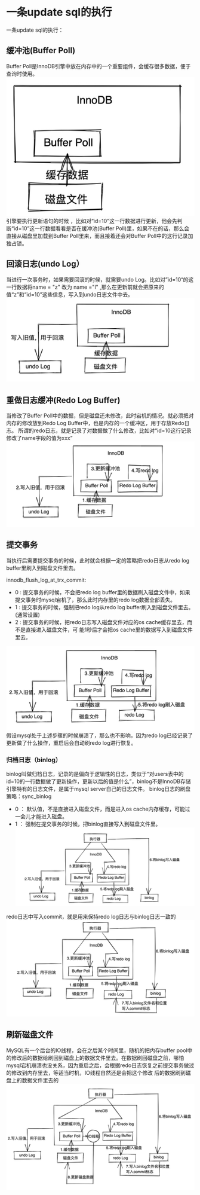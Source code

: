 # 一条update sql的执行


一条update sql的执行：

## 缓冲池(Buffer Poll)
Buffer Poll是InnoDB引擎中放在内存中的一个重要组件，会缓存很多数据，便于查询时使用。
![-w281](https://github.com/binbinshan/Java-Basic-Fly/blob/master/2021-05-31/16224445118117.jpg)
引擎要执行更新语句的时候 ，比如对“id=10”这一行数据进行更新，他会先判断“id=10”这一行数据看看是否在缓冲池(Buffer Poll)里，如果不在的话，那么会直接从磁盘里加载到Buffer Poll里来，而且接着还会对Buffer Poll中的这行记录加独占锁。


## 回滚日志(undo Log）
当进行一次事务时，如果需要回滚的时候，就需要undo Log。比如对”id=10“的这一行数据将name = "z" 改为 name ="l" ,那么在更新前就会把原来的值“z”和“id=10”这些信息，写入到undo日志文件中去。
![-w510](https://github.com/binbinshan/Java-Basic-Fly/blob/master/2021-05-31/16224455126311.jpg)


## 重做日志缓冲(Redo Log Buffer)
当修改了Buffer Poll中的数据，但是磁盘还未修改，此时宕机的情况。就必须把对内存的修改放到Redo Log Buffer中，也是内存的一个缓冲区，用于存放Redo日志。
所谓的redo日志，就是记录了对数据做了什么修改，比如对“id=10这行记录修改了name字段的值为xxx”
![-w607](https://github.com/binbinshan/Java-Basic-Fly/blob/master/2021-05-31/16224464882908.jpg)

## 提交事务
当执行后需要提交事务的时候，此时就会根据一定的策略把redo日志从redo log buffer里刷入到磁盘文件里去。

innodb_flush_log_at_trx_commit:
* 0 : 提交事务的时候，不会把redo log buffer里的数据刷入磁盘文件中，如果提交事务时mysql宕机了，那么此时内存里的redo log数据全部丢失。
* 1 : 提交事务的时候，强制把redo log从redo log buffer刷入到磁盘文件里去。(通常设置)
* 2 : 提交事务的时候，把redo日志写入磁盘文件对应的os cache缓存里去，而不是直接进入磁盘文件，可 能1秒后才会把os cache里的数据写入到磁盘文件里去。 

![-w605](https://github.com/binbinshan/Java-Basic-Fly/blob/master/2021-05-31/16224471756626.jpg)
假设mysql处于上述步骤的时候崩溃了，那么也不影响，因为redo log已经记录了更新做了什么操作，重启后会自动刷redo log进行恢复。


### 归档日志（binlog）
binlog叫做归档日志，记录的是偏向于逻辑性的日志，类似于“对users表中的id=10的一行数据做了更新操作，更新以后的值是什么”，binlog不是InnoDB存储引擎特有的日志文件，是属于mysql server自己的日志文件。
binlog日志的刷盘策略：sync_binlog
* 0 ： 默认值，不是直接进入磁盘文件，而是进入os cache内存缓存，可能过一会儿才能进入磁盘。
* 1 ： 强制在提交事务的时候，把binlog直接写入到磁盘文件里。
![-w811](https://github.com/binbinshan/Java-Basic-Fly/blob/master/2021-05-31/16224477514277.jpg)




redo日志中写入commit，就是用来保持redo log日志与binlog日志一致的
![-w767](https://github.com/binbinshan/Java-Basic-Fly/blob/master/2021-05-31/16224492482291.jpg)


## 刷新磁盘文件
MySQL有一个后台的IO线程，会在之后某个时间里，随机的把内存buffer pool中的修改后的数据给刷回到磁盘上的数据文件里去。在数据刷回磁盘之前，哪怕mysql宕机崩溃也没关系，因为重启之后，会根据redo日志恢复之前提交事务做过的修改到内存里去，等适当时机，IO线程自然还是会把这个修改 后的数据刷到磁盘上的数据文件里去的
![-w795](https://github.com/binbinshan/Java-Basic-Fly/blob/master/2021-05-31/16224495940485.jpg)

